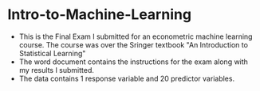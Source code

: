 # Intro-to-Machine-Learning
- This is the Final Exam I submitted for an econometric machine learning course.
The course was over the Sringer textbook "An Introduction to Statistical Learning" 
- The word document contains the instructions for the exam along with my results I submitted.
- The data contains 1 response variable and 20 predictor variables.
